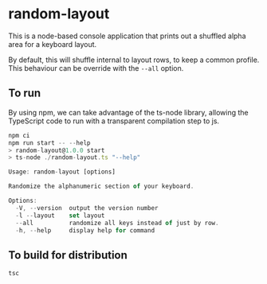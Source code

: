 # random-layout

This is a node-based console application that prints out a shuffled alpha area for a keyboard layout.

By default, this will shuffle internal to layout rows, to keep a common profile. This behaviour can be override with the `--all` option.

## To run

By using npm, we can take advantage of the ts-node library, allowing the TypeScript code to run with a transparent compilation step to js.

```js
npm ci
npm run start -- --help
> random-layout@1.0.0 start
> ts-node ./random-layout.ts "--help"

Usage: random-layout [options]

Randomize the alphanumeric section of your keyboard.

Options:
  -V, --version  output the version number
  -l --layout    set layout
  --all          randomize all keys instead of just by row.
  -h, --help     display help for command
```

## To build for distribution

`tsc`
